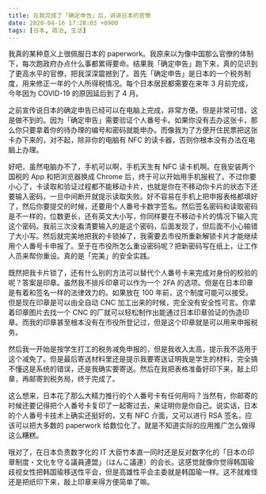 ```yaml
---
title: 在我完成了「确定申告」后，讲讲日本的官僚
date: 2020-04-16 17:28:03 +0900
tags: [日本, 政治, 生活]
---
```


我真的某种意义上很佩服日本的 paperwork。我原来以为像中国那么官僚的体制下，每次跑政府办点什么事都累得要命。结果我「确定申告」跑下来，真的见识到了更高水平的官僚，把我深深震撼到了。首先「确定申告」是日本的一个税务制度，用来修正一年的个人所得税情况。每个日本居民都需要在来年 3 月前完成，今年因为 COVID-19 的原因延后到了 4 月。

之前宣传说日本的确定申告已经可以在电脑上完成，非常方便。但是非常可惜，这是做不到的。因为「确定申告」需要验证个人番号卡。如果你没有去办这张卡，那么你只要拿着你的待办理的编号和密码就能申办。而像我为了方便开住民票把这张卡办下来的，对不起，除非你的电脑有 NFC 的读卡器，否则你根本没有办法在电脑上办理。

好吧，虽然电脑办不了，手机可以啊，手机天生有 NFC 读卡机啊。在我安装两个国税的 App 和把浏览器换成 Chrome 后，终于可以开始用手机报税了。不过你要小心了，卡读取和验证过程都不能移动卡片，也就是你在不移动你卡片的状态下还要输入密码，一旦中间断开就提示读取失败。好不容易在手机上把申报表格都填好了，然后你要提交的时候，还要用个人番号卡数字签名。然后签名密码和读取密码是不一样的，位数更长，还有英文大小写，你同样要在不移动卡片的情况下输入完这个密码。我前三次没看清要输入的是这个密码，后面发现了，但后面不小心输错了大小写。然后就完美地把我的卡锁掉了，我需要去市役所重新解锁卡片才能继续用个人番号卡申报了。至于在市役所怎么重设密码呢？把新密码写在纸上，让工作人员来帮你重设。真的是「完美」的安全实践。

既然把我卡片锁了，还有什么别的方法可以替代个人番号卡来完成对身份的校验的呢？答案是印章。虽然我不排斥印章可以作为一个 2FA 的选项。但是在日本印章是有着和签名一样的法律效力的。如果放在 100 年前，这个制度可能可以接受。但是现在印章是可以由全自动 CNC 加工出来的时候，完全没有安全性可言。你拿着印章图片去找一个 CNC 的厂就可以轻松制作出能通过日本印章验证的伪造印章。而我的印章甚至根本没有在市役所登记过，但是这个印章就是可以用来申报税务。

然后我一开始是按学生打工的税务减免申报的，但是我收入太高，提示我不适用于这个减免了。但是最后寄送材料里还是提示我要寄送证明我是学生的材料，完全搞不懂这是系统的错误，还是我确实要寄送。然后在我把表格准备好印下来，敲上印章，再邮寄到税务局，终于完成了。

这么想来，日本花了那么大精力推行的个人番号卡有任何用吗？当然有，你邮寄的时候还要记得把个人番号卡复印了一起寄过去，来证明你是你自己。说实话，日本的个人番号卡技术上确实还挺好的，又有 NFC 介面，又可以进行 RSA 签名，应该可以把大多数的 paperwork 给数位化了。就是不知道实际的应用推广怎么做得这么糟糕。

哦对了，在日本负责数字化的 IT 大臣竹本直一同时还是反对数字化的「日本の印章制度・文化を守る議員連盟」（はんこ議連）的会长。这感觉就像你觉得韩国瑜歧视女性把韩国瑜移送性平会，但是高雄性平会主委就是韩国瑜一样。这不就难怪还是把纸印下来，敲上印章来得方便简单了嘛。
